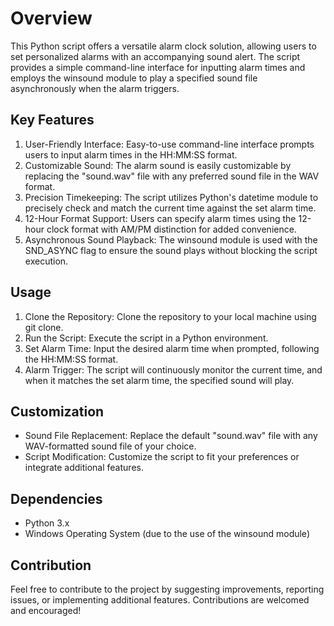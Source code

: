 # Overview
This Python script offers a versatile alarm clock solution, allowing users to set personalized alarms with an accompanying sound alert. The script provides a simple command-line interface for inputting alarm times and employs the winsound module to play a specified sound file asynchronously when the alarm triggers.

## Key Features
1. User-Friendly Interface: Easy-to-use command-line interface prompts users to input alarm times in the HH:MM:SS format.
1. Customizable Sound: The alarm sound is easily customizable by replacing the "sound.wav" file with any preferred sound file in the WAV format.
1. Precision Timekeeping: The script utilizes Python's datetime module to precisely check and match the current time against the set alarm time.
1. 12-Hour Format Support: Users can specify alarm times using the 12-hour clock format with AM/PM distinction for added convenience.
1. Asynchronous Sound Playback: The winsound module is used with the SND_ASYNC flag to ensure the sound plays without blocking the script execution.

## Usage
1. Clone the Repository: Clone the repository to your local machine using git clone.
1. Run the Script: Execute the script in a Python environment.
1. Set Alarm Time: Input the desired alarm time when prompted, following the HH:MM:SS format.
1. Alarm Trigger: The script will continuously monitor the current time, and when it matches the set alarm time, the specified sound will play.

## Customization
- Sound File Replacement: Replace the default "sound.wav" file with any WAV-formatted sound file of your choice.
- Script Modification: Customize the script to fit your preferences or integrate additional features.

## Dependencies
- Python 3.x
- Windows Operating System (due to the use of the winsound module)

## Contribution
Feel free to contribute to the project by suggesting improvements, reporting issues, or implementing additional features. Contributions are welcomed and encouraged!

